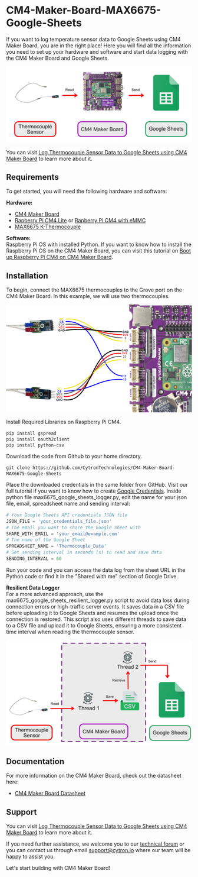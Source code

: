 # CM4-Maker-Board-MAX6675-Google-Sheets


If you want to log temperature sensor data to Google Sheets using CM4 Maker Board, you are in the right place! Here you will find all the information you need to set up your hardware and software and start data logging with the CM4 Maker Board and Google Sheets.

<img src="https://github.com/CytronTechnologies/CM4-Maker-Board-MAX6675-Google-Sheets/blob/main/Pictures/3_flow_diagram_simple_thermocouple_cm4_maker_board.jpg" width="600">  

You can visit [Log Thermocouple Sensor Data to Google Sheets using CM4 Maker Board](https://cytron.io/tutorial/log-thermocouple-sensor-data-to-google-sheets-using-cm4-maker-board) to learn more about it.  

## Requirements  
To get started, you will need the following hardware and software:  

**Hardware:**  
* [CM4 Maker Board](https://cytron.io/p-cm4-maker-board-and-kits)  
* [Rapberry Pi CM4 Lite](https://cytron.io/p-raspberry-pi-cm4-wireless-4gb-ram-lite-no-emmc-and-kits) or [Rapberry Pi CM4 with eMMC](https://cytron.io/p-raspberry-pi-cm4-wireless-8gb-ram-8gb-emmc-and-kits)  
* [MAX6675 K-Thermocouple](https://cytron.io/p-max6675-k-thermocouple-to-digital-converter-module)  


**Software:**  
Raspberry Pi OS with installed Python. If you want to know how to install the Raspberry Pi OS on the CM4 Maker Board, you can visit this tutorial on [Boot up Raspberry Pi CM4 on CM4 Maker Board](https://cytron.io/tutorial/boot-up-raspberry-pi-cm4-on-cm4-maker-board).  

## Installation  
To begin, connect the MAX6675 thermocouples to the Grove port on the CM4 Maker Board. In this example, we will use two thermocouples.

<img src="https://github.com/CytronTechnologies/CM4-Maker-Board-MAX6675-Google-Sheets/blob/main/Pictures/2_thermocouple_connection_to_cm4_maker_board.jpg" width="600"> 

Install Required Libraries on Raspberry Pi CM4.
```
pip install gspread
pip install oauth2client
pip install python-csv
```
Download the code from Github to your home directory.
```
git clone https://github.com/CytronTechnologies/CM4-Maker-Board-MAX6675-Google-Sheets
```
Place the downloaded credentials in the same folder from GitHub. Visit our full tutorial if you want to know how to create [Google Credentials](https://cytron.io/tutorial/log-thermocouple-sensor-data-to-google-sheets-using-cm4-maker-board).
Inside python file max6675_google_sheets_logger.py, edit the name for your json file, email, spreadsheet name and sending interval:
 
```python
# Your Google Sheets API credentials JSON file
JSON_FILE = 'your_credentials_file.json'
# The email you want to share the Google Sheet with
SHARE_WITH_EMAIL = 'your_email@example.com'
# The name of the Google Sheet
SPREADSHEET_NAME = 'Thermocouple_Data'
# Set sending interval in seconds (s) to read and save data
SENDING_INTERVAL = 60
```
Run your code and you can access the data log from the sheet URL in the Python code or find it in the "Shared with me" section of Google Drive. 

**Resilient Data Logger**  
For a more advanced approach, use the max6675_google_sheets_resilient_logger.py script to avoid data loss during connection errors or high-traffic server events. It saves data in a CSV file before uploading it to Google Sheets and resumes the upload once the connection is restored. This script also uses different threads to save data to a CSV file and upload it to Google Sheets, ensuring a more consistent time interval when reading the thermocouple sensor.

<img src="https://github.com/CytronTechnologies/CM4-Maker-Board-MAX6675-Google-Sheets/blob/main/Pictures/4_flow_diagram_advanced_thermocouple_cm4_maker_board.jpg" width="600"> 

## Documentation  
For more information on the CM4 Maker Board, check out the datasheet here:  
* [CM4 Maker Board Datasheet](https://docs.google.com/document/d/1XmZSR81IN70pndZ2odBmlZgAufiIBawVdKZ71C7101Y/edit#)  

## Support  
You can visit [Log Thermocouple Sensor Data to Google Sheets using CM4 Maker Board](https://cytron.io/tutorial/log-thermocouple-sensor-data-to-google-sheets-using-cm4-maker-board) to learn more about it. 

If you need further assistance, we welcome you to our [technical forum](http://forum.cytron.io) or you can contact us through email support@cytron.io where our team will be happy to assist you. 

Let's start building with CM4 Maker Board!
